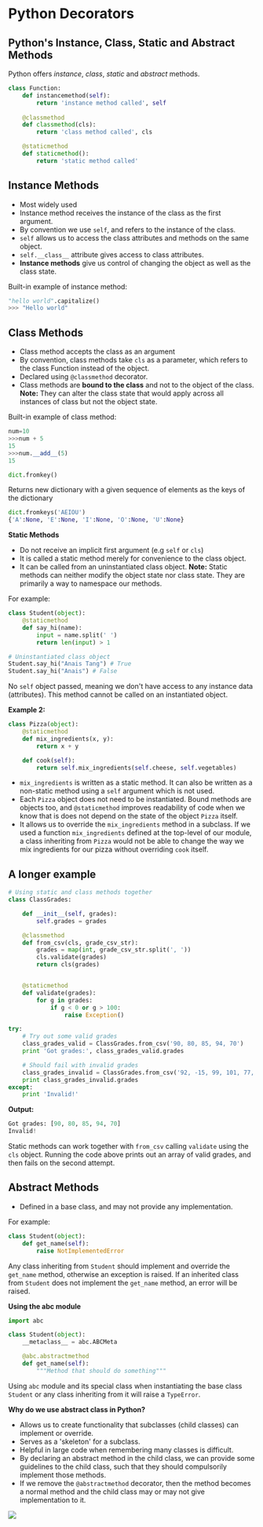 # Python Decorators

## Python's Instance, Class, Static and Abstract Methods

Python offers *instance*, *class*, *static* and *abstract* methods.

```python
class Function:
    def instancemethod(self):
        return 'instance method called', self
    
    @classmethod
    def classmethod(cls):
        return 'class method called', cls

    @staticmethod
    def staticmethod():
        return 'static method called'
```

## **Instance Methods**
- Most widely used
- Instance method receives the instance of the class as the first argument. 
- By convention we use `self`, and refers to the instance of the class.
- `self` allows us to access the class attributes and methods on the same object.
- `self.__class__` attribute gives access to class attributes.
- **Instance methods** give us control of changing the object as well as the class state.

Built-in example of instance method: 

```python
"hello world".capitalize()
>>> "Hello world"
```

## **Class Methods**
- Class method accepts the class as an argument
- By convention, class methods take `cls` as a parameter, which refers to the class Function instead of the object.
- Declared using `@classmethod` decorator.
- Class methods are **bound to the class** and not to the object of the class.
**Note:** They can alter the class state that would apply across all instances of class but not the object state.

Built-in example of class method:

```python
num=10
>>>num + 5
15
>>>num.__add__(5)
15
```

```python
dict.fromkey()
```

Returns new dictionary with a given sequence of elements as the keys of the dictionary

```python
dict.fromkeys('AEIOU')
{'A':None, 'E':None, 'I':None, 'O':None, 'U':None}
```

**Static Methods**
- Do not receive an implicit first argument (e.g `self` or `cls`)
- It is called a static method merely for convenience to the class object.
- It can be called from an uninstantiated class object.
**Note:** Static methods can neither modify the object state nor class state. They are primarily a way to namespace our methods.

For example:

```python
class Student(object):
    @staticmethod
    def say_hi(name):
        input = name.split(' ')
        return len(input) > 1

# Uninstantiated class object 
Student.say_hi("Anais Tang") # True
Student.say_hi("Anais") # False
```

No `self` object passed, meaning we don't have access to any instance data (attributes). This method cannot be called on an instantiated object.

**Example 2:**

```python
class Pizza(object):
    @staticmethod
    def mix_ingredients(x, y):
        return x + y

    def cook(self):
        return self.mix_ingredients(self.cheese, self.vegetables)
```

- `mix_ingredients` is written as a static method. It can also be written as a non-static method using a `self` argument which is not used.
- Each `Pizza` object does not need to be instantiated. Bound methods are objects too, and `@staticmethod` improves readability of code when we know that is does not depend on the state of the object `Pizza` itself.
- It allows us to override the `mix_ingredients` method in a subclass. If we used a function `mix_ingredients` defined at the top-level of our module, a class inheriting from `Pizza` would not be able to change the way we mix ingredients for our pizza without overriding `cook` itself. 

## A longer example

```python
# Using static and class methods together
class ClassGrades:

    def __init__(self, grades):
        self.grades = grades

    @classmethod
    def from_csv(cls, grade_csv_str):
        grades = map(int, grade_csv_str.split(', '))
        cls.validate(grades)
        return cls(grades)


    @staticmethod
    def validate(grades):
        for g in grades:
            if g < 0 or g > 100:
                raise Exception()

try:
    # Try out some valid grades
    class_grades_valid = ClassGrades.from_csv('90, 80, 85, 94, 70')
    print 'Got grades:', class_grades_valid.grades

    # Should fail with invalid grades
    class_grades_invalid = ClassGrades.from_csv('92, -15, 99, 101, 77, 65, 100')
    print class_grades_invalid.grades
except:
    print 'Invalid!'

```

**Output:**

```python
Got grades: [90, 80, 85, 94, 70]
Invalid!
```

Static methods can work together with `from_csv` calling `validate` using the `cls` object. Running the code above prints out an array of valid grades, and then fails on the second attempt.

## Abstract Methods
- Defined in a base class, and may not provide any implementation. 

For example:

```python
class Student(object):
    def get_name(self):
        raise NotImplementedError
```

Any class inheriting from `Student` should implement and override the `get_name` method, otherwise an exception is raised.
If an inherited class from `Student` does not implement the `get_name` method, an error will be raised.

**Using the abc module**

```python
import abc

class Student(object):
    __metaclass__ = abc.ABCMeta

    @abc.abstractmethod
    def get_name(self):
        """Method that should do something"""
```

Using `abc` module and its special class when instantiating the base class `Student` or any class inheriting from it will raise a `TypeError`.

**Why do we use abstract class in Python?**
- Allows us to create functionality that subclasses (child classes) can implement or override. 
- Serves as a 'skeleton' for a subclass.
- Helpful in large code when remembering many classes is difficult.
- By declaring an abstract method in the child class, we can provide some guidelines to the child class, such that they should compulsorily implement those methods.
- If we remove the `@abstractmethod` decorator, then the method becomes a normal method and the child class may or may not give implementation to it. 

<img src = "https://cdn.educba.com/academy/wp-content/uploads/2019/10/Abstract-classes-in-Python.jpg">